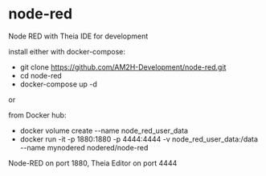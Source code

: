 # node-red
Node RED with Theia IDE for development

install either with docker-compose:
* git clone https://github.com/AM2H-Development/node-red.git
* cd node-red
* docker-compose up -d

or

from Docker hub:
* docker volume create --name node_red_user_data
* docker run -it -p 1880:1880 -p 4444:4444 -v node_red_user_data:/data --name mynodered nodered/node-red

Node-RED on port 1880, Theia Editor on port 4444
